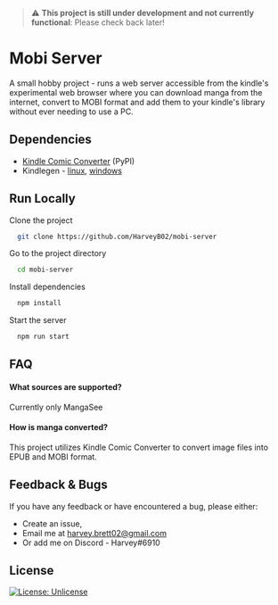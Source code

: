> :warning: **This project is still under development and not currently functional**: Please check back later!

# Mobi Server

A small hobby project - runs a web server accessible from the kindle's experimental web browser where you can download manga from the internet, convert to MOBI format and add them to your kindle's library without ever needing to use a PC.

## Dependencies

- [Kindle Comic Converter](https://github.com/ciromattia/kcc) (PyPI)
- Kindlegen - [linux](https://ia801700.us.archive.org/14/items/kindlegen/kindlegen), [windows](https://web.archive.org/web/20201015222246mp_/https://kindlegen.s3.amazonaws.com/kindlegen_win32_v2_9.zip)

## Run Locally

Clone the project

```bash
  git clone https://github.com/HarveyB02/mobi-server
```

Go to the project directory

```bash
  cd mobi-server
```

Install dependencies

```bash
  npm install
```

Start the server

```bash
  npm run start
```
## FAQ

#### What sources are supported?

Currently only MangaSee

#### How is manga converted?

This project utilizes Kindle Comic Converter to convert image files into EPUB and MOBI format.
## Feedback & Bugs

If you have any feedback or have encountered a bug, please either:
- Create an issue,
- Email me at harvey.brett02@gmail.com
- Or add me on Discord - Harvey#6910
## License

[![License: Unlicense](https://img.shields.io/badge/license-Unlicense-blue.svg)](http://unlicense.org/)